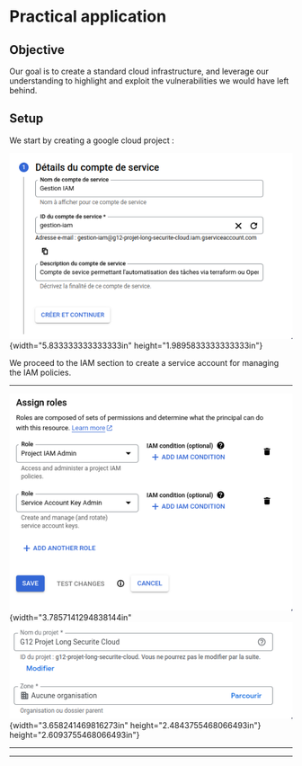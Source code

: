 # Practical application

## Objective

Our goal is to create a standard cloud infrastructure, and leverage our
understanding to highlight and exploit the vulnerabilities we would have
left behind.

## Setup

We start by creating a google cloud project :

![](media/image3.png){width="5.833333333333333in"
height="1.9895833333333333in"}

We proceed to the IAM section to create a service account for managing
the IAM policies.

  --------------------------------------------------------------------------------------------------------
  ![](media/image2.png){width="3.7857141294838144in"   ![](media/image1.png){width="3.658241469816273in"
  height="2.4843755468066493in"}                       height="2.6093755468066493in"}
  ---------------------------------------------------- ---------------------------------------------------

  --------------------------------------------------------------------------------------------------------
